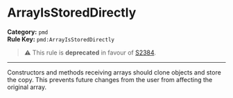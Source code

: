 # ArrayIsStoredDirectly
**Category:** `pmd`<br/>
**Rule Key:** `pmd:ArrayIsStoredDirectly`<br/>
> :warning: This rule is **deprecated** in favour of [S2384](https://rules.sonarsource.com/java/RSPEC-2384).

-----

<!-- (c) 2019 PMD -->
Constructors and methods receiving arrays should clone objects and store the copy. This prevents future changes from the user from affecting the original array.
